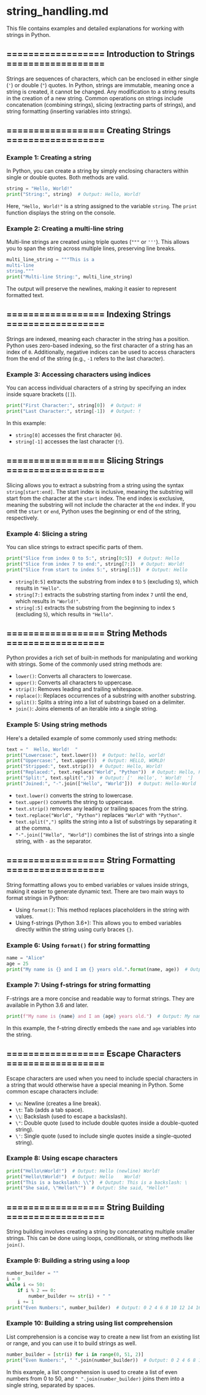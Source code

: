 
# string_handling.md
This file contains examples and detailed explanations for working with strings in Python.

## ================== Introduction to Strings ==================
Strings are sequences of characters, which can be enclosed in either single (`'`) or double (`"`) quotes. In Python, strings are immutable, meaning once a string is created, it cannot be changed. Any modification to a string results in the creation of a new string. Common operations on strings include concatenation (combining strings), slicing (extracting parts of strings), and string formatting (inserting variables into strings).

## ================== Creating Strings ==================
### Example 1: Creating a string
In Python, you can create a string by simply enclosing characters within single or double quotes. Both methods are valid.

```python
string = "Hello, World!"
print("String:", string)  # Output: Hello, World!
```

Here, `"Hello, World!"` is a string assigned to the variable `string`. The `print` function displays the string on the console.

### Example 2: Creating a multi-line string
Multi-line strings are created using triple quotes (`"""` or `'''`). This allows you to span the string across multiple lines, preserving line breaks.

```python
multi_line_string = """This is a
multi-line
string."""
print("Multi-line String:", multi_line_string)
```

The output will preserve the newlines, making it easier to represent formatted text.

## ================== Indexing Strings ==================
Strings are indexed, meaning each character in the string has a position. Python uses zero-based indexing, so the first character of a string has an index of `0`. Additionally, negative indices can be used to access characters from the end of the string (e.g., `-1` refers to the last character).

### Example 3: Accessing characters using indices
You can access individual characters of a string by specifying an index inside square brackets (`[]`).

```python
print("First Character:", string[0])  # Output: H
print("Last Character:", string[-1])  # Output: !
```

In this example:
- `string[0]` accesses the first character (`H`).
- `string[-1]` accesses the last character (`!`).

## ================== Slicing Strings ==================
Slicing allows you to extract a substring from a string using the syntax `string[start:end]`. The start index is inclusive, meaning the substring will start from the character at the `start` index. The end index is exclusive, meaning the substring will not include the character at the `end` index. If you omit the `start` or `end`, Python uses the beginning or end of the string, respectively.

### Example 4: Slicing a string
You can slice strings to extract specific parts of them.

```python
print("Slice from index 0 to 5:", string[0:5])  # Output: Hello
print("Slice from index 7 to end:", string[7:])  # Output: World!
print("Slice from start to index 5:", string[:5])  # Output: Hello
```

- `string[0:5]` extracts the substring from index `0` to `5` (excluding `5`), which results in `"Hello"`.
- `string[7:]` extracts the substring starting from index `7` until the end, which results in `"World!"`.
- `string[:5]` extracts the substring from the beginning to index `5` (excluding `5`), which results in `"Hello"`.

## ================== String Methods ==================
Python provides a rich set of built-in methods for manipulating and working with strings. Some of the commonly used string methods are:

- `lower()`: Converts all characters to lowercase.
- `upper()`: Converts all characters to uppercase.
- `strip()`: Removes leading and trailing whitespace.
- `replace()`: Replaces occurrences of a substring with another substring.
- `split()`: Splits a string into a list of substrings based on a delimiter.
- `join()`: Joins elements of an iterable into a single string.

### Example 5: Using string methods
Here's a detailed example of some commonly used string methods:

```python
text = "  Hello, World!  "
print("Lowercase:", text.lower())  # Output: hello, world!
print("Uppercase:", text.upper())  # Output: HELLO, WORLD!
print("Stripped:", text.strip())  # Output: Hello, World!
print("Replaced:", text.replace("World", "Python"))  # Output: Hello, Python!
print("Split:", text.split(","))  # Output: ['  Hello', ' World!  ']
print("Joined:", "-".join(["Hello", "World"]))  # Output: Hello-World
```

- `text.lower()` converts the string to lowercase.
- `text.upper()` converts the string to uppercase.
- `text.strip()` removes any leading or trailing spaces from the string.
- `text.replace("World", "Python")` replaces `"World"` with `"Python"`.
- `text.split(",")` splits the string into a list of substrings by separating it at the comma.
- `"-".join(["Hello", "World"])` combines the list of strings into a single string, with `-` as the separator.

## ================== String Formatting ==================
String formatting allows you to embed variables or values inside strings, making it easier to generate dynamic text. There are two main ways to format strings in Python:

- Using `format()`: This method replaces placeholders in the string with values.
- Using f-strings (Python 3.6+): This allows you to embed variables directly within the string using curly braces `{}`.

### Example 6: Using `format()` for string formatting
```python
name = "Alice"
age = 25
print("My name is {} and I am {} years old.".format(name, age))  # Output: My name is Alice and I am 25 years old.
```

### Example 7: Using f-strings for string formatting
F-strings are a more concise and readable way to format strings. They are available in Python 3.6 and later.

```python
print(f"My name is {name} and I am {age} years old.")  # Output: My name is Alice and I am 25 years old.
```

In this example, the f-string directly embeds the `name` and `age` variables into the string.

## ================== Escape Characters ==================
Escape characters are used when you need to include special characters in a string that would otherwise have a special meaning in Python. Some common escape characters include:

- `\n`: Newline (creates a line break).
- `\t`: Tab (adds a tab space).
- `\\`: Backslash (used to escape a backslash).
- `\"`: Double quote (used to include double quotes inside a double-quoted string).
- `\'`: Single quote (used to include single quotes inside a single-quoted string).

### Example 8: Using escape characters
```python
print("Hello\nWorld!")  # Output: Hello (newline) World!
print("Hello\tWorld!")  # Output: Hello    World!
print("This is a backslash: \\")  # Output: This is a backslash: \
print("She said, \"Hello!\"")  # Output: She said, "Hello!"
```

## ================== String Building ==================
String building involves creating a string by concatenating multiple smaller strings. This can be done using loops, conditionals, or string methods like `join()`.

### Example 9: Building a string using a loop
```python
number_builder = ""
i = 0
while i <= 50:
    if i % 2 == 0:
        number_builder += str(i) + " "
    i += 1
print("Even Numbers:", number_builder)  # Output: 0 2 4 6 8 10 12 14 16 18 20 22 24 26 28 30 32 34 36 38 40 42 44 46 48 50
```

### Example 10: Building a string using list comprehension
List comprehension is a concise way to create a new list from an existing list or range, and you can use it to build strings as well.

```python
number_builder = [str(i) for i in range(0, 51, 2)]
print("Even Numbers:", " ".join(number_builder))  # Output: 0 2 4 6 8 10 12 14 16 18 20 22 24 26 28 30 32 34 36 38 40 42 44 46 48 50
```

In this example, a list comprehension is used to create a list of even numbers from 0 to 50, and `" ".join(number_builder)` joins them into a single string, separated by spaces.


